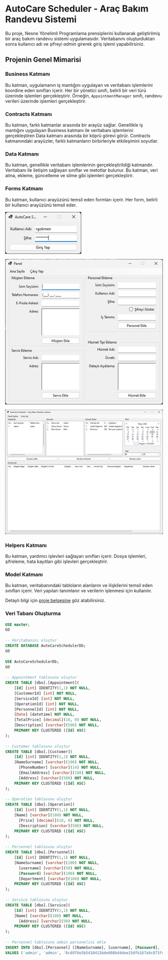 # AutoCare Scheduler - Araç Bakım Randevu Sistemi

Bu proje, Nesne Yönelimli Programlama prensiplerini kullanarak geliştirilmiş bir araç bakım randevu sistemi uygulamasıdır. Veritabanını oluşturduktan sonra kullanıcı adı ve şifreyi *admin* girerek giriş işlemi yapabilirsiniz.

## Projenin Genel Mimarisi

### Business Katmanı
Bu katman, uygulamanın iş mantığını uygulayan ve veritabanı işlemlerini koordine eden sınıfları içerir. Her bir yönetici sınıfı, belirli bir veri türü üzerinde işlemleri gerçekleştirir. Örneğin, `AppointmentManager` sınıfı, randevu verileri üzerinde işlemleri gerçekleştirir.

### Contracts Katmanı
Bu katman, farklı katmanlar arasında bir arayüz sağlar. Genellikle iş mantığını uygulayan Business katmanı ile veritabanı işlemlerini gerçekleştiren Data katmanı arasında bir köprü görevi görür. Contracts katmanındaki arayüzler, farklı katmanların birbirleriyle etkileşimini soyutlar.

### Data Katmanı
Bu katman, genellikle veritabanı işlemlerinin gerçekleştirildiği katmandır. Veritabanı ile iletişim sağlayan sınıflar ve metotlar bulunur. Bu katman, veri alma, ekleme, güncelleme ve silme gibi işlemleri gerçekleştirir.

### Forms Katmanı
Bu katman, kullanıcı arayüzünü temsil eden formları içerir. Her form, belirli bir kullanıcı arayüzünü temsil eder.

![Login Sayfası](https://github.com/ramazang0kmen/AutoCare-Scheduler---Ara-Bak-m-Randevu-Sistemi/blob/master/AutoCare%20Scheduler%20-%20Ara%C3%A7%20Bak%C4%B1m%20Randevu%20Sistemi/Resource/login.png)

![Panel Sayfası](https://github.com/ramazang0kmen/AutoCare-Scheduler---Ara-Bak-m-Randevu-Sistemi/blob/master/AutoCare%20Scheduler%20-%20Ara%C3%A7%20Bak%C4%B1m%20Randevu%20Sistemi/Resource/panel.png)

![Ana Sayfa](https://github.com/ramazang0kmen/AutoCare-Scheduler---Ara-Bak-m-Randevu-Sistemi/blob/master/AutoCare%20Scheduler%20-%20Ara%C3%A7%20Bak%C4%B1m%20Randevu%20Sistemi/Resource/home.png)

### Helpers Katmanı
Bu katman, yardımcı işlevleri sağlayan sınıfları içerir. Dosya işlemleri, şifreleme, hata kayıtları gibi işlevleri gerçekleştirir.

### Model Katmanı
Bu katman, veritabanındaki tabloların alanlarını ve ilişkilerini temsil eden sınıfları içerir. Veri yapıları tanımlanır ve verilerin işlenmesi için kullanılır.

Detaylı bilgi için [proje belgesine](https://github.com/ramazang0kmen/AutoCare-Scheduler---Ara-Bak-m-Randevu-Sistemi) göz atabilirsiniz.

### Veri Tabanı Oluşturma

```sql
USE master;
GO

-- Veritabanını oluştur
CREATE DATABASE AutoCareSchedulerDb;
GO

USE AutoCareSchedulerDb;
GO

-- Appointment tablosunu oluştur
CREATE TABLE [dbo].[Appointment](
    [Id] [int] IDENTITY(1,1) NOT NULL,
    [CustomerId] [int] NOT NULL,
    [ServiceId] [int] NOT NULL,
    [OperationId] [int] NOT NULL,
    [PersonnelId] [int] NOT NULL,
    [Date] [datetime] NOT NULL,
    [TotalPrice] [decimal](18, 0) NOT NULL,
    [Description] [varchar](500) NOT NULL,
    PRIMARY KEY CLUSTERED ([Id] ASC)
);

-- Customer tablosunu oluştur
CREATE TABLE [dbo].[Customer](
    [Id] [int] IDENTITY(1,1) NOT NULL,
    [NameSurname] [varchar](100) NOT NULL,
	  [PhoneNumber] [varchar](14) NOT NULL,
	  [EmailAddress] [varchar](100) NOT NULL,
	  [Address] [varchar](500) NOT NULL,
    PRIMARY KEY CLUSTERED ([Id] ASC)
);

-- Operation tablosunu oluştur
CREATE TABLE [dbo].[Operation](
    [Id] [int] IDENTITY(1,1) NOT NULL,
    [Name] [varchar](100) NOT NULL,
	  [Price] [decimal](18, 0) NOT NULL,
	  [Description] [varchar](500) NOT NULL,
    PRIMARY KEY CLUSTERED ([Id] ASC)
);

-- Personnel tablosunu oluştur
CREATE TABLE [dbo].[Personnel](
    [Id] [int] IDENTITY(1,1) NOT NULL,
    [NameSurname] [varchar](100) NOT NULL,
	  [username] [varchar](50) NOT NULL,
	  [Password] [varchar](100) NOT NULL,
	  [Department] [varchar](100) NOT NULL,
    PRIMARY KEY CLUSTERED ([Id] ASC)
);

-- Service tablosunu oluştur
CREATE TABLE [dbo].[Service](
    [Id] [int] IDENTITY(1,1) NOT NULL,
    [Name] [varchar](100) NOT NULL,
	  [Address] [varchar](50) NOT NULL,
    PRIMARY KEY CLUSTERED ([Id] ASC)
);

-- Personnel tablosuna admin personelini ekle
INSERT INTO [dbo].[Personnel] ([NameSurname], [username], [Password], [Department])
VALUES ('admin', 'admin', '8c6976e5b5410415bde908bd4dee15dfb167a9c873fc4bb8a81f6f2ab448a918', 'admin');

